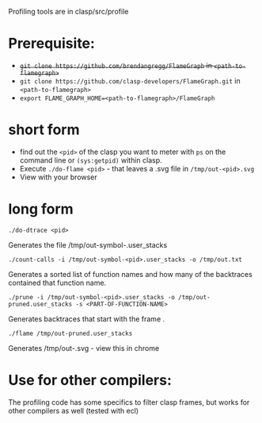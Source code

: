 Profiling tools are in clasp/src/profile

# Prerequisite:
* ~~`git clone https://github.com/brendangregg/FlameGraph` in `<path-to-flamegraph>`~~
* `git clone https://github.com/clasp-developers/FlameGraph.git` in `<path-to-flamegraph>`
* `export FLAME_GRAPH_HOME=<path-to-flamegraph>/FlameGraph`
# short form
* find out the `<pid>` of the clasp you want to meter with `ps` on the command line or `(sys:getpid)` within clasp.
* Execute `./do-flame <pid>` - that leaves a .svg file in `/tmp/out-<pid>.svg`
* View with your browser
# long form
```./do-dtrace <pid>```

Generates the file /tmp/out-symbol-<pid>.user_stacks

```./count-calls -i /tmp/out-symbol-<pid>.user_stacks -o /tmp/out.txt```

Generates a sorted list of function names and how many of the backtraces contained that function name.

```./prune -i /tmp/out-symbol-<pid>.user_stacks -o /tmp/out-pruned.user_stacks -s <PART-OF-FUNCTION-NAME>```

Generates backtraces that start with the frame <PART-OF-FUNCTION-NAME>.

```./flame /tmp/out-pruned.user_stacks```

Generates /tmp/out-<pid>.svg - view this in chrome
# Use for other compilers:
The profiling code has some specifics to filter clasp frames, but works for other compilers as well (tested with ecl)